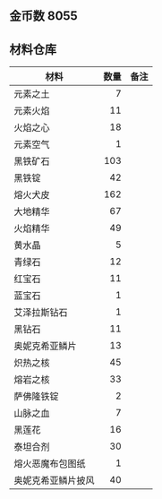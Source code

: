 ## 金币数 8055
## 材料仓库
| 材料        | 数量   |  备注  |
| --------   | -----:  | :----:  |
| 元素之土      | 7   |        |
| 元素火焰      | 11   |        |
| 火焰之心        |   18   |      |
| 元素空气        |    1   |    |
|黑铁矿石|103||
|黑铁锭|42||
|熔火犬皮|162||
|大地精华|67||
|火焰精华|49||
|黄水晶|5||
|青绿石|12||
|红宝石|11||
|蓝宝石|1||
|艾泽拉斯钻石|1||
|黑钻石|11||
|奥妮克希亚鳞片|13||
|炽热之核|45||
|熔岩之核|33||
|萨佛隆铁锭|2||
|山脉之血|7||
|黑莲花|16||
|泰坦合剂|30||
|熔火恶魔布包图纸|1||
|奥妮克希亚鳞片披风|40||
